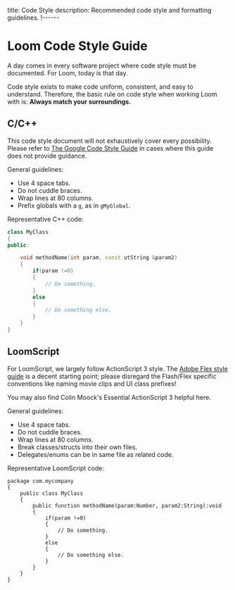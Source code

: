 title: Code Style
description: Recommended code style and formatting guidelines.
!------

# Loom Code Style Guide

A day comes in every software project where code style must be documented. For Loom, today is that day.

Code style exists to make code uniform, consistent, and easy to understand. Therefore, the basic rule on code style when working Loom with is: **Always match your surroundings.**

## C/C++

This code style document will not exhaustively cover every possibility. Please refer to [The Google Code Style Guide](https://google.github.io/styleguide/cppguide.html) in cases where this guide does not provide guidance.

General guidelines:

   * Use 4 space tabs.
   * Do not cuddle braces.
   * Wrap lines at 80 columns.
   * Prefix globals with a `g`, as in `gMyGlobal`.

Representative C++ code:

~~~cpp
class MyClass
{
public:

    void methodName(int param, const utString &param2)
    {
        if(param !=0)
        {
            // Do something.
        }
        else
        {
            // Do something else.
        }
    }
}
~~~

## LoomScript

For LoomScript, we largely follow ActionScript 3 style. The [Adobe Flex style guide](http://sourceforge.net/adobe/flexsdk/wiki/Coding%20Conventions/) is a decent starting point; please disregard the Flash/Flex specific conventions like naming movie clips and UI class prefixes!

You may also find Colin Moock's Essential ActionScript 3 helpful here.

General guidelines:

   * Use 4 space tabs.
   * Do not cuddle braces.
   * Wrap lines at 80 columns.
   * Break classes/structs into their own files.
   * Delegates/enums can be in same file as related code.

Representative LoomScript code:

~~~as3
package com.mycompany
{
    public class MyClass
    {
        public function methodName(param:Number, param2:String):void
        {
            if(param !=0)
            {
                // Do something.
            }
            else
            {
                // Do something else.
            }
        }
    }
}
~~~